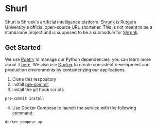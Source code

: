 # Shurl

Shurl is Shrunk's artificial intelligence platform. [Shrunk](https://github.com/oss/shrunk) is Rutgers University's official open-source URL shortener. This is not meant to be a standalone project and is supposed to be a submodule for [Shrunk](https://github.com/oss/shrunk).

## Get Started

We use [Poetry](https://python-poetry.org/) to manage our Python dependencies, you can learn more about it [here](https://python-poetry.org/docs/). We also use [Docker](https://docker.io/) to create consistent development and production environments by containerizing our applications.

1. Clone this respository
2. Install [pre-commit](https://pre-commit.com/)
3. Install the git hook scripts

```bash
pre-commit install
```

4. Use Docker Compose to launch the service with the following command:

```bash
docker-compose up
```
